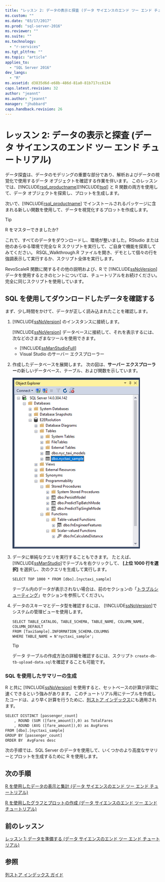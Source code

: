 ```yaml
---
title: "レッスン 2: データの表示と探査 (データ サイエンスのエンド ツー エンド チュートリアル) | Microsoft Docs"
ms.custom: ""
ms.date: "03/17/2017"
ms.prod: "sql-server-2016"
ms.reviewer: ""
ms.suite: ""
ms.technology: 
  - "r-services"
ms.tgt_pltfrm: ""
ms.topic: "article"
applies_to: 
  - "SQL Server 2016"
dev_langs: 
  - "R"
ms.assetid: d3835d6d-e68b-486d-81a0-81b717cc6134
caps.latest.revision: 32
author: "jeannt"
ms.author: "jeannt"
manager: "jhubbard"
caps.handback.revision: 26
---
```

# レッスン 2: データの表示と探査 (データ サイエンスのエンド ツー エンド チュートリアル)
データ探査は、データのモデリングの重要な部分であり、解析およびデータの視覚化で使用するデータ オブジェクトを確認する作業を伴います。 このレッスンでは、[!INCLUDE[rsql_productname](../../includes/rsql-productname-md.md)][!INCLUDE[tsql](../../includes/tsql-md.md)] と R 関数の両方を使用して、データ オブジェクトを探索し、プロットを生成します。  
  
次いで、[!INCLUDE[rsql_productname](../../includes/rsql-productname-md.md)] でインストールされるパッケージに含まれる新しい関数を使用して、データを視覚化するプロットを作成します。  
  
> [!TIP]  
> R をマスターできましたか?  
>   
> これで、すべてのデータをダウンロードし、環境が整いました。RStudio または他のあらゆる環境で完全な R スクリプトを実行して、ご自身で機能を探索してみてください。 RSQL_Walkthrough.R ファイルを開き、デモとして個々の行を強調表示して実行するか、スクリプト全体を実行します。  
>   
> RevoScaleR 関数に関するその他の説明および、R で [!INCLUDE[ssNoVersion](../../includes/ssnoversion-md.md)] データを使用するときのヒントについては、チュートリアルをお続けください。 完全に同じスクリプトを使用しています。  
  
## <a name="verify-downloaded-data-using-sql"></a>SQL を使用してダウンロードしたデータを確認する  
まず、少し時間をかけて、データが正しく読み込まれたことを確認します。  
  
1.  [!INCLUDE[ssNoVersion](../../includes/ssnoversion-md.md)] のインスタンスに接続します。  
  
    [!INCLUDE[ssNoVersion](../../includes/ssnoversion-md.md)] データベースに接続して、それを表示するには、次などのさまざまなツールを使用できます。  
  
    -   [!INCLUDE[ssManStudioFull](../../includes/ssmanstudiofull-md.md)]    
    -   Visual Studio のサーバー エクスプローラー  
  
2.  作成したデータベースを展開します。 次の図は、**サーバー エクスプローラー**の新しいデータベース、テーブル、および関数を示しています。  
  
    ![new database objects created by script](../../advanced-analytics/r-services/media/rsql-e2e-ssms-newobjects.PNG "new database objects created by script")  
  
3.  データに単純なクエリを実行することもできます。 たとえば、 [!INCLUDE[ssManStudio](../../includes/ssmanstudio-md.md)]でテーブルを右クリックして、 **[上位 1000 行を選択]** を選択し、次のクエリを生成して実行します。  
  
    ```  
    SELECT TOP 1000 * FROM [dbo].[nyctaxi_sample]  
    ```  
    テーブル内のデータが表示されない場合は、前のセクションの「[トラブルシューティング](../../advanced-analytics/r-services/lesson-1-prepare-the-data-data-science-end-to-end-walkthrough.md)」セクションを参照してください。
      
4.  データのスキーマとデータ型を確認するには、 [!INCLUDE[ssNoVersion](../../includes/ssnoversion-md.md)]でシステムの管理ビューを使用します。  
  
    ```  
    SELECT TABLE_CATALOG, TABLE_SCHEMA, TABLE_NAME, COLUMN_NAME, COLUMN_DEFAULT  
    FROM [TaxiSample].INFORMATION_SCHEMA.COLUMNS  
    WHERE TABLE_NAME = N'nyctaxi_sample';  
    ```  
  
    > [!TIP]  
    > データ テーブルの作成方法の詳細を確認するには、スクリプト `create-db-tb-upload-data.sql`を確認することも可能です。  
  
### <a name="generate-summaries-using-sql"></a>SQL を使用したサマリーの生成  
R と共に [!INCLUDE[ssNoVersion](../../includes/ssnoversion-md.md)] を使用すると、セットベースの計算が非常に速くできるという強みがあります。  このチュートリアル用にテーブルを作成したコードは、より早く計算を行うために、[列ストア インデックス](../Topic/Columnstore%20Indexes%20Guide.md)にも適用されます。   
  
```  
SELECT DISTINCT [passenger_count]  
    , ROUND (SUM ([fare_amount]),0) as TotalFares   
    , ROUND (AVG ([fare_amount]),0) as AvgFares  
FROM [dbo].[nyctaxi_sample]  
GROUP BY [passenger_count]   
ORDER BY  AvgFares desc  
```  

次の手順では、SQL Server のデータを使用して、いくつかのより高度なサマリーとプロットを生成するために R を使用します。  
  
## <a name="next-steps"></a>次の手順  
[R を使用したデータの表示と集計 (データ サイエンスのエンド ツー エンド チュートリアル)](../../advanced-analytics/r-services/view-and-summarize-data-using-r-data-science-end-to-end-walkthrough.md)  
  
[R を使用したグラフとプロットの作成 (データ サイエンスのエンド ツー エンド チュートリアル)](../../advanced-analytics/r-services/create-graphs-and-plots-using-r-data-science-end-to-end-walkthrough.md)  
  
## <a name="previous-lesson"></a>前のレッスン  
[レッスン 1: データを準備する (データ サイエンスのエンド ツー エンド チュートリアル)](../../advanced-analytics/r-services/lesson-1-prepare-the-data-data-science-end-to-end-walkthrough.md)  
  
## <a name="see-also"></a>参照  
[列ストア インデックス ガイド](../Topic/Columnstore%20Indexes%20Guide.md)  
  
  
  
